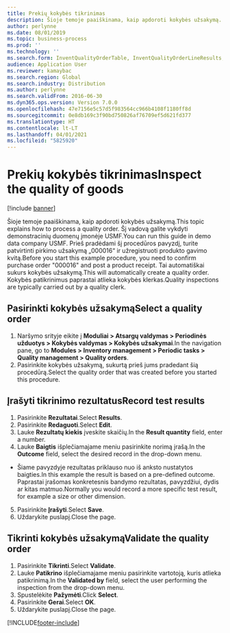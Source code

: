 ```yaml
---
title: Prekių kokybės tikrinimas
description: Šioje temoje paaiškinama, kaip apdoroti kokybės užsakymą.
author: perlynne
ms.date: 08/01/2019
ms.topic: business-process
ms.prod: ''
ms.technology: ''
ms.search.form: InventQualityOrderTable, InventQualityOrderLineResults, HcmWorkerLookUp
audience: Application User
ms.reviewer: kamaybac
ms.search.region: Global
ms.search.industry: Distribution
ms.author: perlynne
ms.search.validFrom: 2016-06-30
ms.dyn365.ops.version: Version 7.0.0
ms.openlocfilehash: 47e7156e5c57d5f983564cc966b4108f1180ff8d
ms.sourcegitcommit: 0e8db169c3f90bd750826af76709ef5d621fd377
ms.translationtype: HT
ms.contentlocale: lt-LT
ms.lasthandoff: 04/01/2021
ms.locfileid: "5825920"
---
```

# <a name="inspect-the-quality-of-goods"></a><span data-ttu-id="d2eca-103">Prekių kokybės tikrinimas</span><span class="sxs-lookup"><span data-stu-id="d2eca-103">Inspect the quality of goods</span></span>

[!include [banner](../../includes/banner.md)]

<span data-ttu-id="d2eca-104">Šioje temoje paaiškinama, kaip apdoroti kokybės užsakymą.</span><span class="sxs-lookup"><span data-stu-id="d2eca-104">This topic explains how to process a quality order.</span></span> <span data-ttu-id="d2eca-105">Šį vadovą galite vykdyti demonstracinių duomenų įmonėje USMF.</span><span class="sxs-lookup"><span data-stu-id="d2eca-105">You can run this guide in demo data company USMF.</span></span> <span data-ttu-id="d2eca-106">Prieš pradėdami šį procedūros pavyzdį, turite patvirtinti pirkimo užsakymą „000016“ ir užregistruoti produkto gavimo kvitą.</span><span class="sxs-lookup"><span data-stu-id="d2eca-106">Before you start this example procedure, you need to confirm purchase order "000016" and post a product receipt.</span></span> <span data-ttu-id="d2eca-107">Tai automatiškai sukurs kokybės užsakymą.</span><span class="sxs-lookup"><span data-stu-id="d2eca-107">This will automatically create a quality order.</span></span> <span data-ttu-id="d2eca-108">Kokybės patikrinimus paprastai atlieka kokybės klerkas.</span><span class="sxs-lookup"><span data-stu-id="d2eca-108">Quality inspections are typically carried out by a quality clerk.</span></span>


## <a name="select-a-quality-order"></a><span data-ttu-id="d2eca-109">Pasirinkti kokybės užsakymą</span><span class="sxs-lookup"><span data-stu-id="d2eca-109">Select a quality order</span></span>
1. <span data-ttu-id="d2eca-110">Naršymo srityje eikite į **Moduliai > Atsargų valdymas > Periodinės užduotys > Kokybės valdymas > Kokybės užsakymai**.</span><span class="sxs-lookup"><span data-stu-id="d2eca-110">In the navigation pane, go to **Modules > Inventory management > Periodic tasks > Quality management > Quality orders**.</span></span>
2. <span data-ttu-id="d2eca-111">Pasirinkite kokybės užsakymą, sukurtą prieš jums pradedant šią procedūrą.</span><span class="sxs-lookup"><span data-stu-id="d2eca-111">Select the quality order that was created before you started this procedure.</span></span>  

## <a name="record-test-results"></a><span data-ttu-id="d2eca-112">Įrašyti tikrinimo rezultatus</span><span class="sxs-lookup"><span data-stu-id="d2eca-112">Record test results</span></span>
1. <span data-ttu-id="d2eca-113">Pasirinkite **Rezultatai**.</span><span class="sxs-lookup"><span data-stu-id="d2eca-113">Select **Results**.</span></span>
2. <span data-ttu-id="d2eca-114">Pasirinkite **Redaguoti**.</span><span class="sxs-lookup"><span data-stu-id="d2eca-114">Select **Edit**.</span></span>
3. <span data-ttu-id="d2eca-115">Lauke **Rezultatų kiekis** įveskite skaičių.</span><span class="sxs-lookup"><span data-stu-id="d2eca-115">In the **Result quantity** field, enter a number.</span></span>
4. <span data-ttu-id="d2eca-116">Lauke **Baigtis** išplečiamajame meniu pasirinkite norimą įrašą.</span><span class="sxs-lookup"><span data-stu-id="d2eca-116">In the **Outcome** field, select the desired record in the drop-down menu.</span></span>  
- <span data-ttu-id="d2eca-117">Šiame pavyzdyje rezultatas priklauso nuo iš anksto nustatytos baigties.</span><span class="sxs-lookup"><span data-stu-id="d2eca-117">In this example the result is based on a pre-defined outcome.</span></span> <span data-ttu-id="d2eca-118">Paprastai įrašomas konkretesnis bandymo rezultatas, pavyzdžiui, dydis ar kitas matmuo.</span><span class="sxs-lookup"><span data-stu-id="d2eca-118">Normally you would record a more specific test result, for example a size or other dimension.</span></span>  
5. <span data-ttu-id="d2eca-119">Pasirinkite **Įrašyti**.</span><span class="sxs-lookup"><span data-stu-id="d2eca-119">Select **Save**.</span></span>
6. <span data-ttu-id="d2eca-120">Uždarykite puslapį.</span><span class="sxs-lookup"><span data-stu-id="d2eca-120">Close the page.</span></span>

## <a name="validate-the-quality-order"></a><span data-ttu-id="d2eca-121">Tikrinti kokybės užsakymą</span><span class="sxs-lookup"><span data-stu-id="d2eca-121">Validate the quality order</span></span>
1. <span data-ttu-id="d2eca-122">Pasirinkite **Tikrinti**.</span><span class="sxs-lookup"><span data-stu-id="d2eca-122">Select **Validate**.</span></span>
2. <span data-ttu-id="d2eca-123">Lauke **Patikrino** išplečiamajame meniu pasirinkite vartotoją, kuris atlieka patikrinimą.</span><span class="sxs-lookup"><span data-stu-id="d2eca-123">In the **Validated by** field, select the user performing the inspection from the drop-down menu.</span></span>  
3. <span data-ttu-id="d2eca-124">Spustelėkite **Pažymėti**.</span><span class="sxs-lookup"><span data-stu-id="d2eca-124">Click **Select**.</span></span>
4. <span data-ttu-id="d2eca-125">Pasirinkite **Gerai**.</span><span class="sxs-lookup"><span data-stu-id="d2eca-125">Select **OK**.</span></span>
5. <span data-ttu-id="d2eca-126">Uždarykite puslapį.</span><span class="sxs-lookup"><span data-stu-id="d2eca-126">Close the page.</span></span>



[!INCLUDE[footer-include](../../../includes/footer-banner.md)]